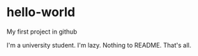 # hello-world
My first project in github

I'm a university student. I'm lazy. Nothing to README. That's all.
